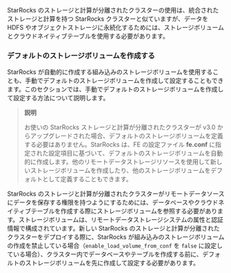StarRocks のストレージと計算が分離されたクラスターの使用は、統合されたストレージと計算を持つ StarRocks クラスターと似ていますが、データを HDFS やオブジェクトストレージに永続化するためには、ストレージボリュームとクラウドネイティブテーブルを使用する必要があります。

### デフォルトのストレージボリュームを作成する

StarRocks が自動的に作成する組み込みのストレージボリュームを使用することも、手動でデフォルトのストレージボリュームを作成して設定することもできます。このセクションでは、手動でデフォルトのストレージボリュームを作成して設定する方法について説明します。

> **説明**
>
> お使いの StarRocks ストレージと計算が分離されたクラスターが v3.0 からアップグレードされた場合、デフォルトのストレージボリュームを定義する必要はありません。StarRocks は、FE の設定ファイル **fe.conf** に指定された設定項目に基づいて、デフォルトのストレージボリュームを自動的に作成します。他のリモートデータストレージリソースを使用して新しいストレージボリュームを作成したり、他のストレージボリュームをデフォルトとして定義することもできます。

StarRocks のストレージと計算が分離されたクラスターがリモートデータソースにデータを保存する権限を持つようにするためには、データベースやクラウドネイティブテーブルを作成する際にストレージボリュームを参照する必要があります。ストレージボリュームは、リモートデータストレージシステムの属性と認証情報で構成されています。新しい StarRocks のストレージと計算が分離されたクラスターをデプロイする際に、StarRocks が組み込みのストレージボリュームの作成を禁止している場合（`enable_load_volume_from_conf` を `false` に設定している場合）、クラスター内でデータベースやテーブルを作成する前に、デフォルトのストレージボリュームを先に作成して設定する必要があります。